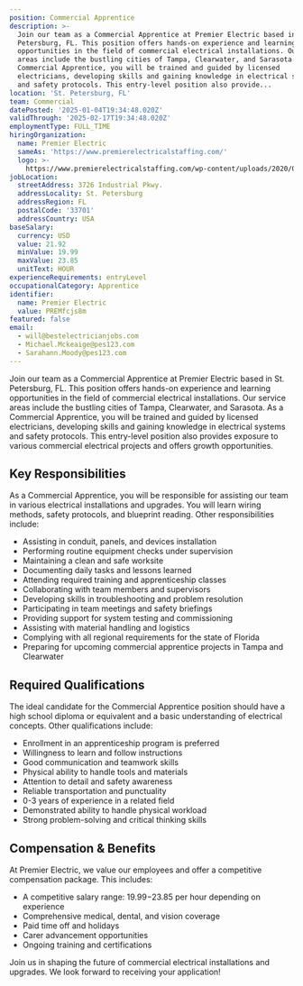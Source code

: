 ```yaml
---
position: Commercial Apprentice
description: >-
  Join our team as a Commercial Apprentice at Premier Electric based in St.
  Petersburg, FL. This position offers hands-on experience and learning
  opportunities in the field of commercial electrical installations. Our service
  areas include the bustling cities of Tampa, Clearwater, and Sarasota. As a
  Commercial Apprentice, you will be trained and guided by licensed
  electricians, developing skills and gaining knowledge in electrical systems
  and safety protocols. This entry-level position also provide...
location: 'St. Petersburg, FL'
team: Commercial
datePosted: '2025-01-04T19:34:48.020Z'
validThrough: '2025-02-17T19:34:48.020Z'
employmentType: FULL_TIME
hiringOrganization:
  name: Premier Electric
  sameAs: 'https://www.premierelectricalstaffing.com/'
  logo: >-
    https://www.premierelectricalstaffing.com/wp-content/uploads/2020/05/Premier-Electrical-Staffing-logo.png
jobLocation:
  streetAddress: 3726 Industrial Pkwy.
  addressLocality: St. Petersburg
  addressRegion: FL
  postalCode: '33701'
  addressCountry: USA
baseSalary:
  currency: USD
  value: 21.92
  minValue: 19.99
  maxValue: 23.85
  unitText: HOUR
experienceRequirements: entryLevel
occupationalCategory: Apprentice
identifier:
  name: Premier Electric
  value: PREMfcjs8m
featured: false
email:
  - will@bestelectricianjobs.com
  - Michael.Mckeaige@pes123.com
  - Sarahann.Moody@pes123.com
---
```




Join our team as a Commercial Apprentice at Premier Electric based in St. Petersburg, FL. This position offers hands-on experience and learning opportunities in the field of commercial electrical installations. Our service areas include the bustling cities of Tampa, Clearwater, and Sarasota. As a Commercial Apprentice, you will be trained and guided by licensed electricians, developing skills and gaining knowledge in electrical systems and safety protocols. This entry-level position also provides exposure to various commercial electrical projects and offers growth opportunities. 

## Key Responsibilities

As a Commercial Apprentice, you will be responsible for assisting our team in various electrical installations and upgrades. You will learn wiring methods, safety protocols, and blueprint reading. Other responsibilities include:

- Assisting in conduit, panels, and devices installation
- Performing routine equipment checks under supervision
- Maintaining a clean and safe worksite
- Documenting daily tasks and lessons learned
- Attending required training and apprenticeship classes
- Collaborating with team members and supervisors
- Developing skills in troubleshooting and problem resolution
- Participating in team meetings and safety briefings
- Providing support for system testing and commissioning
- Assisting with material handling and logistics
- Complying with all regional requirements for the state of Florida
- Preparing for upcoming commercial apprentice projects in Tampa and Clearwater

## Required Qualifications

The ideal candidate for the Commercial Apprentice position should have a high school diploma or equivalent and a basic understanding of electrical concepts. Other qualifications include:

- Enrollment in an apprenticeship program is preferred
- Willingness to learn and follow instructions
- Good communication and teamwork skills
- Physical ability to handle tools and materials
- Attention to detail and safety awareness
- Reliable transportation and punctuality
- 0-3 years of experience in a related field
- Demonstrated ability to handle physical workload
- Strong problem-solving and critical thinking skills

## Compensation & Benefits

At Premier Electric, we value our employees and offer a competitive compensation package. This includes:

- A competitive salary range: $19.99-$23.85 per hour depending on experience
- Comprehensive medical, dental, and vision coverage
- Paid time off and holidays
- Carer advancement opportunities
- Ongoing training and certifications

Join us in shaping the future of commercial electrical installations and upgrades. We look forward to receiving your application!
